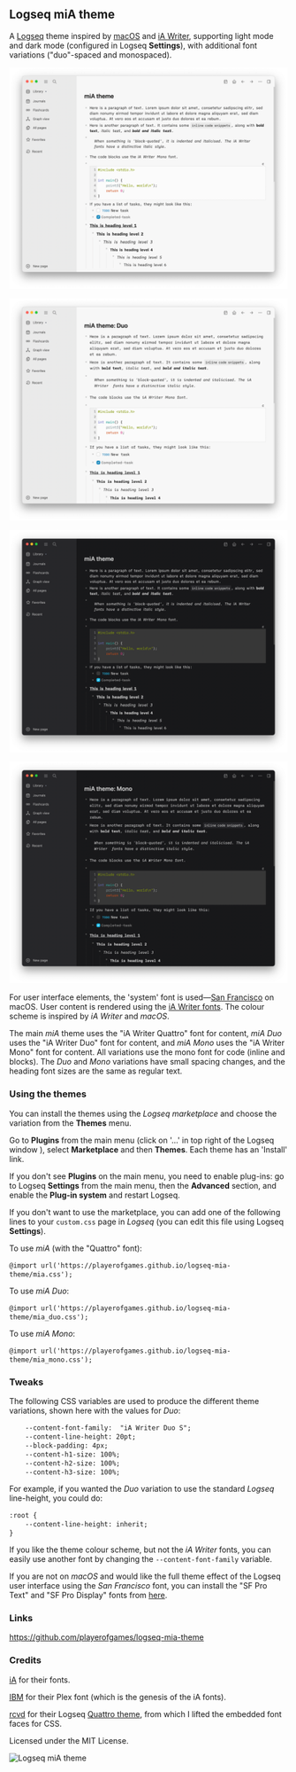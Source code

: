 ## Logseq miA theme

A [Logseq](https://github.com/logseq/logseq) theme inspired by [macOS](https://www.apple.com/macos/monterey/) and [iA Writer](https://ia.net/writer), supporting light mode and dark mode (configured in Logseq **Settings**), with additional font variations ("duo"-spaced and monospaced).

![miA light](./screenshots/miA-light.png)

![miA light duo](./screenshots/miA-light-duo.png)

![miA dark](./screenshots/miA-dark.png)

![miA dark mono](./screenshots/miA-dark-mono.png)

For user interface elements, the 'system' font is used—[San Francisco](https://developer.apple.com/fonts/) on macOS. User content is rendered using the [iA Writer fonts](https://github.com/iaolo/iA-Fonts). The colour scheme is inspired by *iA Writer* and *macOS*.

The main *miA* theme uses the "iA Writer Quattro" font for content, *miA Duo* uses the "iA Writer Duo" font for content, and *miA Mono* uses the "iA Writer Mono" font for content. All variations use the mono font for code (inline and blocks). The *Duo* and *Mono* variations have small spacing changes, and the heading font sizes are the same as regular text.

### Using the themes

You can install the themes using the *Logseq marketplace* and choose the variation from the **Themes** menu.

Go to **Plugins** from the main menu (click on '...' in top right of the Logseq window ), select **Marketplace** and then **Themes**. Each theme has an 'Install' link.

If you don't see **Plugins** on the main menu, you need to enable plug-ins: go to Logseq **Settings** from the main menu, then the **Advanced** section, and enable the **Plug-in system** and restart Logseq.

If you don't want to use the marketplace, you can add one of the following lines to your `custom.css` page in *Logseq* (you can edit this file using Logseq **Settings**).

To use *miA* (with the "Quattro" font):

```
@import url('https://playerofgames.github.io/logseq-mia-theme/mia.css');
```

To use *miA Duo*:

```
@import url('https://playerofgames.github.io/logseq-mia-theme/mia_duo.css');
```

To use *miA Mono*:

```
@import url('https://playerofgames.github.io/logseq-mia-theme/mia_mono.css');
```

### Tweaks

The following CSS variables are used to produce the different theme variations, shown here with the values for *Duo*:

```
	--content-font-family:  "iA Writer Duo S";
	--content-line-height: 20pt;
	--block-padding: 4px;
	--content-h1-size: 100%;
	--content-h2-size: 100%;
	--content-h3-size: 100%;
```

For example, if you wanted the *Duo* variation to use the standard *Logseq* line-height, you could do:

```
:root {
	--content-line-height: inherit;
}
```

If you like the theme colour scheme, but not the *iA Writer* fonts, you can easily use another font by changing the `--content-font-family` variable.

If you are not on *macOS* and would like the full theme effect of the Logseq user interface using the *San Francisco* font, you can install the "SF Pro Text" and "SF Pro Display" fonts from [here](https://developer.apple.com/fonts/).

### Links

https://github.com/playerofgames/logseq-mia-theme

### Credits

[iA](https://ia.net) for their fonts.

[IBM](https://www.ibm.com/plex/) for their Plex font (which is the genesis of the iA fonts).

[rcvd](https://github.com/rcvd) for their Logseq [Quattro theme](https://github.com/rcvd/logseq-quattro-theme), from which I lifted the embedded font faces for CSS.

Licensed under the MIT License.

![Logseq miA theme](./icon.png)




